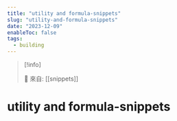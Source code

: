 ```yaml
---
title: "utility and formula-snippets"
slug: "utility-and-formula-snippets"
date: "2023-12-09"
enableToc: false
tags:
  - building
---
```


> [!info]
>
> 🌱 來自: [[snippets]]

# utility and formula-snippets


